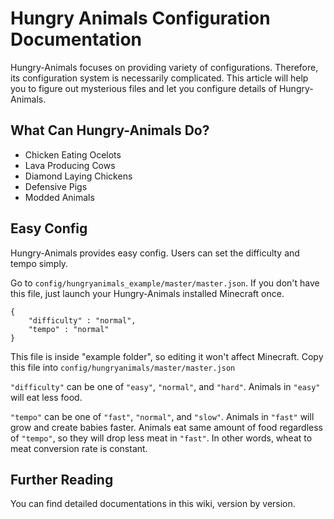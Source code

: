 # Hungry Animals Configuration Documentation

Hungry-Animals focuses on providing variety of configurations. Therefore, its configuration system is necessarily complicated. This article will help you to figure out mysterious files and let you configure details of Hungry-Animals.

## What Can Hungry-Animals Do?
 - Chicken Eating Ocelots
 - Lava Producing Cows
 - Diamond Laying Chickens
 - Defensive Pigs
 - Modded Animals

## Easy Config
Hungry-Animals provides easy config. Users can set the difficulty and tempo simply.

Go to `config/hungryanimals_example/master/master.json`. If you don't have this file, just launch your Hungry-Animals installed Minecraft once.
```
{
    "difficulty" : "normal",
    "tempo" : "normal"
}
```

This file is inside "example folder", so editing it won't affect Minecraft. Copy this file into `config/hungryanimals/master/master.json`

`"difficulty"` can be one of `"easy"`, `"normal"`, and `"hard"`. Animals in `"easy"` will eat less food.

`"tempo"` can be one of `"fast"`, `"normal"`, and `"slow"`. Animals in `"fast"` will grow and create babies faster. Animals eat same amount of food regardless of `"tempo"`, so they will drop less meat in `"fast"`. In other words, wheat to meat conversion rate is constant.

## Further Reading
You can find detailed documentations in this wiki, version by version.